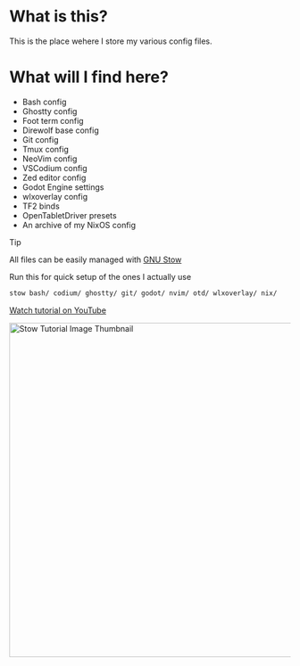 # What is this?

This is the place wehere I store my various config files.

# What will I find here?

- Bash config
- Ghostty config
- Foot term config
- Direwolf base config
- Git config
- Tmux config
- NeoVim config
- VSCodium config
- Zed editor config
- Godot Engine settings
- wlxoverlay config
- TF2 binds
- OpenTabletDriver presets
- An archive of my NixOS config

> [!TIP]
> All files can be easily managed with [GNU Stow](https://www.gnu.org/software/stow/)
>
> Run this for quick setup of the ones I actually use
>```bash
>stow bash/ codium/ ghostty/ git/ godot/ nvim/ otd/ wlxoverlay/ nix/
>```
> 
> [Watch tutorial on YouTube](https://youtu.be/y6XCebnB9gs)
> 
><a href="https://youtu.be/y6XCebnB9gs"><img src="https://img.youtube.com/vi/y6XCebnB9gs/maxresdefault.jpg" width="600" alt="Stow Tutorial Image Thumbnail"/></a>

